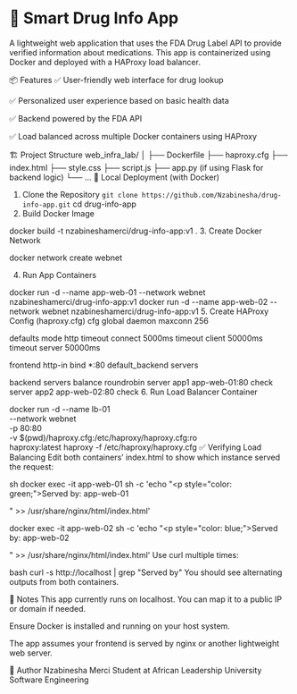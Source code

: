 # 💊 Smart Drug Info App
A lightweight web application that uses the FDA Drug Label API to provide verified information about medications. This app is containerized using Docker and deployed with a HAProxy load balancer.

📦 Features
✅ User-friendly web interface for drug lookup

✅ Personalized user experience based on basic health data

✅ Backend powered by the FDA API

✅ Load balanced across multiple Docker containers using HAProxy

🏗️ Project Structure
web_infra_lab/
│
├── Dockerfile
├── haproxy.cfg
├── index.html
├── style.css
├── script.js
├── app.py (if using Flask for backend logic)
└── ...
🚀 Local Deployment (with Docker)
1. Clone the Repository
```git clone https://github.com/Nzabinesha/drug-info-app.git```
cd drug-info-app
2. Build Docker Image

docker build -t nzabineshamerci/drug-info-app:v1 .
3. Create Docker Network

docker network create webnet

4. Run App Containers

docker run -d --name app-web-01 --network webnet nzabineshamerci/drug-info-app:v1
docker run -d --name app-web-02 --network webnet nzabineshamerci/drug-info-app:v1
5. Create HAProxy Config (haproxy.cfg)
cfg
global
    daemon
    maxconn 256

defaults
    mode http
    timeout connect 5000ms
    timeout client 50000ms
    timeout server 50000ms

frontend http-in
    bind *:80
    default_backend servers

backend servers
    balance roundrobin
    server app1 app-web-01:80 check
    server app2 app-web-02:80 check
6. Run Load Balancer Container

docker run -d --name lb-01 \
  --network webnet \
  -p 80:80 \
  -v $(pwd)/haproxy.cfg:/etc/haproxy/haproxy.cfg:ro \
  haproxy:latest haproxy -f /etc/haproxy/haproxy.cfg
✅ Verifying Load Balancing
Edit both containers’ index.html to show which instance served the request:

sh
docker exec -it app-web-01 sh -c 'echo "<p style=\"color: green;\">Served by: app-web-01</p>" >> /usr/share/nginx/html/index.html'

docker exec -it app-web-02 sh -c 'echo "<p style=\"color: blue;\">Served by: app-web-02</p>" >> /usr/share/nginx/html/index.html'
Use curl multiple times:

bash
curl -s http://localhost | grep "Served by"
You should see alternating outputs from both containers.

🔐 Notes
This app currently runs on localhost. You can map it to a public IP or domain if needed.

Ensure Docker is installed and running on your host system.

The app assumes your frontend is served by nginx or another lightweight web server.

📌 Author
Nzabinesha Merci
Student at African Leadership University
 Software Engineering
